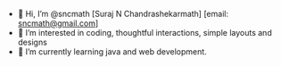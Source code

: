 - 👋 Hi, I’m @sncmath [Suraj N Chandrashekarmath] [email: sncmath@gmail.com]
- 👀 I’m interested in coding, thoughtful interactions, simple layouts and designs
- 🌱 I’m currently learning java and web development.

